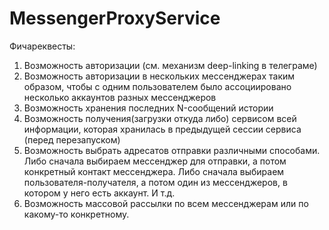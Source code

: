 # MessengerProxyService

Фичареквесты:
1) Возможность авторизации (см. механизм deep-linking в телеграме)
2) Возможность авторизации в нескольких мессенджерах таким образом, чтобы с одним пользователем было ассоциировано несколько аккаунтов разных мессенджеров
3) Возможность хранения последних N-сообщений истории
4) Возможность получения(загрузки откуда либо) сервисом всей информации, которая хранилась в предыдущей сессии сервиса (перед перезапуском)
5) Возможность выбрать адресатов отправки различными способами. Либо сначала выбираем мессенджер для отправки, а потом конкретный контакт мессенджера. Либо сначала выбираем пользователя-получателя, а потом один из мессенджеров, в котором у него есть аккаунт. И т.д.
6) Возможность массовой рассылки по всем мессенджерам или по какому-то конкретному.
